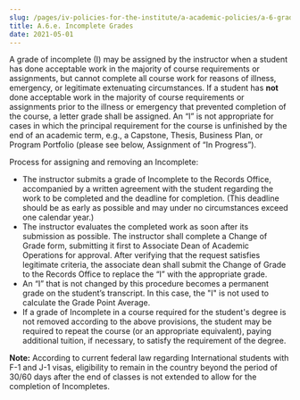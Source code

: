 ```yaml
---
slug: /pages/iv-policies-for-the-institute/a-academic-policies/a-6-grades-credits-and-academic-policies/a-6-e-incomplete-grades
title: A.6.e. Incomplete Grades
date: 2021-05-01
---
```

A grade of incomplete (I) may be assigned by the instructor when a student has done acceptable work in the majority of course requirements or assignments, but cannot complete all course work for reasons of illness, emergency, or legitimate extenuating circumstances. If a student has **not** done acceptable work in the majority of course requirements or assignments prior to the illness or emergency that prevented completion of the course, a letter grade shall be assigned. An “I” is not appropriate for cases in which the principal requirement for the course is unfinished by the end of an academic term, e.g., a Capstone, Thesis, Business Plan, or Program Portfolio (please see below, Assignment of “In Progress”).

Process for assigning and removing an Incomplete:

*   The instructor submits a grade of Incomplete to the Records Office, accompanied by a written agreement with the student regarding the work to be completed and the deadline for completion. (This deadline should be as early as possible and may under no circumstances exceed one calendar year.)
*   The instructor evaluates the completed work as soon after its submission as possible. The instructor shall complete a Change of Grade form, submitting it first to Associate Dean of Academic Operations for approval. After verifying that the request satisfies legitimate criteria, the associate dean shall submit the Change of Grade to the Records Office to replace the “I” with the appropriate grade.
*   An “I” that is not changed by this procedure becomes a permanent grade on the student’s transcript. In this case, the "I" is not used to calculate the Grade Point Average.
*   If a grade of Incomplete in a course required for the student's degree is not removed according to the above provisions, the student may be required to repeat the course (or an appropriate equivalent), paying additional tuition, if necessary, to satisfy the requirement of the degree.

**Note:** According to current federal law regarding International students with F-1 and J-1 visas, eligibility to remain in the country beyond the period of 30/60 days after the end of classes is not extended to allow for the completion of Incompletes.